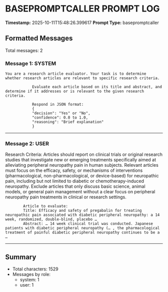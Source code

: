 # BASEPROMPTCALLER PROMPT LOG
**Timestamp:** 2025-10-11T15:48:26.399617
**Prompt Type:** basepromptcaller

## Formatted Messages
Total messages: 2

### Message 1: SYSTEM

```
You are a research article evaluator. Your task is to determine whether research articles are relevant to specific research criteria.

            Evaluate each article based on its title and abstract, and determine if it addresses or is relevant to the given research criteria.

            Respond in JSON format:
            {
            "decision": "Yes" or "No",
            "confidence": 0.0 to 1.0,
            "reasoning": "Brief explanation"
            }
```

---

### Message 2: USER

Research Criteria: Articles should report on clinical trials or original research studies that investigate new or emerging treatments specifically aimed at alleviating peripheral neuropathy pain in human subjects. Relevant articles must focus on the efficacy, safety, or mechanisms of interventions (pharmacological, non-pharmacological, or device-based) for neuropathic pain, including but not limited to diabetic or chemotherapy-induced neuropathy. Exclude articles that only discuss basic science, animal models, or general pain management without a clear focus on peripheral neuropathy pain treatments in clinical or research settings.

            Article to evaluate:
            Title: Efficacy and safety of pregabalin for treating neuropathic pain associated with diabetic peripheral neuropathy: a 14 week, randomized, double‐blind, placebo …
            Abstract: … 14 week clinical trial was conducted. Japanese patients with diabetic peripheral neuropathy (… , the pharmacological treatment of painful diabetic peripheral neuropathy continues to be a …

---

## Summary
- Total characters: 1529
- Messages by role:
  - system: 1
  - user: 1